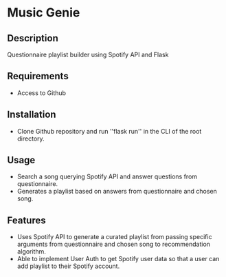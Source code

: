 # Music Genie

## Description

Questionnaire playlist builder using Spotify API and Flask 

## Requirements

- Access to Github


## Installation

- Clone Github repository and run  ''flask run'' in the CLI of the root directory.

## Usage

- Search a song querying Spotify API and answer questions from questionnaire.
- Generates a playlist based on answers from questionnaire and chosen song.


## Features

- Uses Spotify API to generate a curated playlist from passing specific arguments from questionnaire and chosen song to recommendation algorithm.
- Able to implement User Auth to get Spotify user data so that a user can add playlist to their Spotify account.




